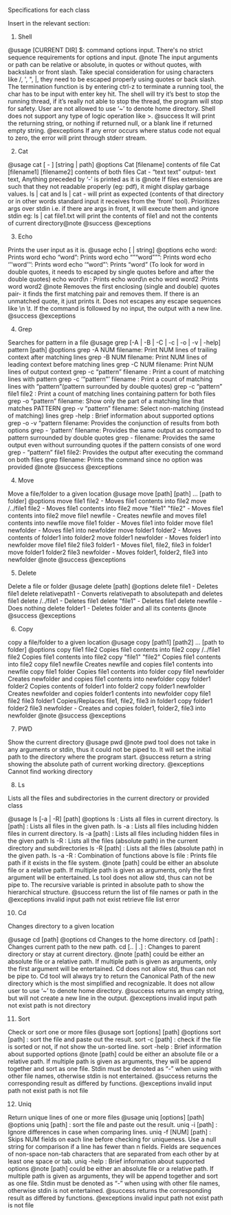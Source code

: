 Specifications for each class

Insert in the relevant section:

1. Shell

@usage
[CURRENT DIR] $: command options input. There's no strict sequence requirements for options and input.
@note
The input arguments or path can be relative or absolute, in quotes or without quotes, with backslash or front slash. Take special consideration for using characters like /, ', ", |, they need to be escaped properly using quotes or back slash. The termination function is by entering ctrl-z to terminate a running tool, the char has to be input with enter key hit. The shell will try it’s best to stop the running thread, if it’s really not able to stop the thread, the program will stop for safety. User are not allowed to use ‘~’ to denote home directory. Shell does not support any type of logic operation like >.
@success
It will print the returning string, or nothing if returned null, or a blank line if returned empty string.
@exceptions
If any error occurs where status code not equal to zero, the error will print through stderr stream.


2. Cat

@usage  cat [ - ] [string | path]
@options
Cat [filename]          contents of file
Cat [filename1] [filename2] contents of both files
Cat - “text text”       output- text text, Anything preceded by ‘-’ is printed as it is
@note
If files extensions are such that they not readable properly (eg: pdf), it might display garbage values. ls | cat and ls | cat - will print as expected (contents of that directory or in other words standard input it receives from the ‘from’ tool). Prioritizes args over stdin i.e. if there are args in front, it will execute them and ignore stdin
eg: ls | cat file1.txt
will print the contents of file1 and not the contents of current directory@note
@success
@exceptions



3. Echo

Prints the user input as it is.
@usage  echo [ | string]
@options
echo word: Prints word
echo “word”: Prints word
echo “”“word”””: Prints word
echo ‘’’word’’’: Prints word
echo ‘“word”’: Prints “word” (To look for word in double quotes, it needs to escaped by single quotes before and after the double quotes)
echo word\n : Prints echo word\n
echo word            word2 :Prints word word2
@note
Removes the first enclosing (single and double) quotes pair- it finds the first matching pair and removes them. If there is an unmatched quote, it just prints it. Does not escapes any escape sequences like \n \t. If the command is followed by no input, the output with a new line.
@success
@exceptions


4. Grep

Searches for pattern in a file
@usage  grep [-A | -B | -C | -c | -o | -v | -help] pattern [path]
@options
grep -A NUM filename: Print NUM lines of trailing context after matching lines
grep -B NUM filename: Print NUM lines of leading context before matching lines
grep -C NUM filename: Print NUM lines of output context
grep -c “pattern” filename : Print a count of matching lines with pattern
grep -c ‘“pattern”’ filename : Print a count of matching lines with “pattern”(pattern surrounded by double quotes)
grep -c “pattern” file1 file2 : Print a count of matching lines containing pattern for both files
grep -o “pattern” filename: Show only the part of a matching line that matches PATTERN
grep -v “pattern” filename: Select non-matching (instead of matching) lines
grep -help : Brief information about supported options
grep -o -v “pattern filename: Provides the conjunction of results from both options
grep -<any option> ‘pattern’ filename: Provides the same output as compared to pattern surrounded by double quotes
grep -<any option> <pattern with one word> filename: Provides the same output even without surrounding quotes if the pattern consists of one word
grep -<any option> “pattern” file1 file2: Provides the output after executing the command on both files
grep filename: Prints the command since no option was provided
@note
@success
@exceptions



4. Move

Move a file/folder to a given location
@usage  move [path] [path] … [path to folder]
@options
move file1 file2 - Moves file1 contents into file2
move /../file1 file2 - Moves file1 contents into file2
move "file1" "file2" - Moves file1 contents into file2
move file1 newfile - Creates newfile and moves file1 contents into newfile
move file1 folder - Moves file1 into folder
move file1 newfolder - Moves file1 into newfolder
move folder1 folder2 - Moves contents of folder1 into folder2
move folder1 newfolder - Moves folder1 into newfolder
move file1 file2 file3 folder1 - Moves file1, file2, file3 in folder1
move folder1 folder2 file3 newfolder - Moves folder1, folder2, file3 into newfolder
@note
@success
@exceptions




5. Delete

Delete a file or folder
@usage  delete [path]
@options
delete file1  - Deletes file1
delete relativepath1  - Converts relativepath to absolutepath and deletes file1
delete /../file1  - Deletes file1
delete "file1"  - Deletes file1
delete newfile - Does nothing
delete folder1 - Deletes folder and all its contents
@note
@success
@exceptions




6. Copy

copy a file/folder to a given location
@usage  copy [path1] [path2] … [path to folder]
@options
copy file1 file2        Copies file1 contents into file2
copy /../file1 file2        Copies file1 contents into file2
copy "file1" "file2"        Copies file1 contents into file2
copy file1 newfile          Creates newfile and copies file1 contents into newfile
copy file1 folder       Copies file1 contents into folder
copy file1 newfolder        Creates newfolder and copies file1 contents into newfolder
copy folder1 folder2        Copies contents of folder1 into folder2
copy folder1 newfolder  Creates newfolder and copies folder1 contents into newfolder
copy file1 file2 file3 folder1  Copies/Replaces file1, file2, file3 in folder1
copy folder1 folder2 file3 newfolder - Creates and copies folder1, folder2, file3 into newfolder
@note
@success
@exceptions



7. PWD

Show the current directory
@usage  pwd
@note
pwd tool does not take in any arguments or stdin, thus it could not be piped to. It will set the initial path to the directory where the program start.
@success
    return a string showing the absolute path of current working directory.
@exceptions
    Cannot find working directory



8. Ls

Lists all the files and subdirectories in the current directory or provided class

@usage  ls [-a | -R] [path]
@options
ls :        Lists all files in current directory.
ls [path] :     Lists all files in the given path.
ls -a :         Lists all files including hidden files in current directory.
ls -a [path] :  Lists all files including hidden files in the given path
ls -R :         Lists all the files (absolute path) in the current directory and subdirectories
ls -R [path] :  Lists all the files (absolute path) in the given path.
ls -a -R :  Combination of functions above
ls file :       Prints file path if it exists in the file system.
@note
 [path] could be either an absolute file or a relative path. If multiple path is given as arguments, only the first argument will be entertained. Ls tool does not allow std, thus can not be pipe to. The recursive variable is printed in absolute path to show the hierarchical structure.
@success
    return the list of file names or path in the
@exceptions
    invalid input
path not exist
retrieve file list error





10. Cd

 Changes directory to a given location

@usage  cd [path]
@options
cd      Changes to the home directory.
cd [path] : Changes current path to the new path.
cd [.. | .] :   Changes to parent directory or stay at current directory.
@note
 [path] could be either an absolute file or a relative path. If multiple path is given as arguments, only the first argument will be entertained. Cd does not allow std, thus can not be pipe to. Cd tool will always try to return the Canonical Path of the new directory which is the most simplified and recognizable. It does not allow user to use ‘~’ to denote home directory.
@success
    returns an empty string, but will not create a new line in the output.
@exceptions
    invalid input
path not exist
path is not directory




11. Sort

 Check or sort one or more files
@usage
sort [options] [path]
@options
sort [path] :   sort the file and paste out the result.
sort -c  [path] :    check if the file is sorted or not, if not show the un-sorted line.
sort  -help : Brief information about supported options
@note
[path] could be either an absolute file or a relative path. If multiple path is given as arguments, they will be append together and sort as one file. Stdin must  be denoted as “-” when using with other file names, otherwise stdin is not entertained.
@success
    returns the corresponding result as differed by functions.
@exceptions
    invalid input
path not exist
path is not file




12. Uniq

Return unique lines of one or more files
@usage
uniq [options] [path]
@options
uniq [path] :   sort the file and paste out the result.
uniq -i [path]  : Ignore differences in case when comparing lines.
uniq -f [NUM]  [path] :  Skips NUM fields on each line before checking for uniqueness. Use a null string for comparison if a line has fewer than n fields. Fields are sequences of non-space non-tab characters that are separated from each other by at least one space or tab.
uniq -help : Brief information about supported options
@note
[path] could be either an absolute file or a relative path. If multiple path is given as arguments, they will be append together and sort as one file. Stdin must  be denoted as “-” when using with other file names, otherwise stdin is not entertained.
@success
    returns the corresponding result as differed by functions.
@exceptions
    invalid input
path not exist
path is not file






